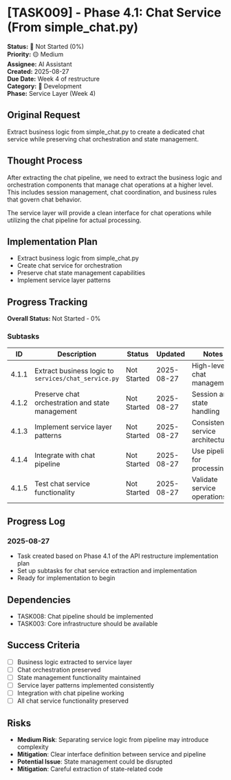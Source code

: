 # [TASK009] - Phase 4.1: Chat Service (From simple_chat.py)

**Status:** 🔴 Not Started (0%)  
**Priority:** 🟡 Medium  
**Assignee:** AI Assistant  
**Created:** 2025-08-27  
**Due Date:** Week 4 of restructure  
**Category:** 🔧 Development  
**Phase:** Service Layer (Week 4)

## Original Request
Extract business logic from simple_chat.py to create a dedicated chat service while preserving chat orchestration and state management.

## Thought Process
After extracting the chat pipeline, we need to extract the business logic and orchestration components that manage chat operations at a higher level. This includes session management, chat coordination, and business rules that govern chat behavior.

The service layer will provide a clean interface for chat operations while utilizing the chat pipeline for actual processing.

## Implementation Plan
- Extract business logic from simple_chat.py
- Create chat service for orchestration
- Preserve chat state management capabilities
- Implement service layer patterns

## Progress Tracking

**Overall Status:** Not Started - 0%

### Subtasks
| ID | Description | Status | Updated | Notes |
|----|-------------|--------|---------|-------|
| 4.1.1 | Extract business logic to `services/chat_service.py` | Not Started | 2025-08-27 | High-level chat management |
| 4.1.2 | Preserve chat orchestration and state management | Not Started | 2025-08-27 | Session and state handling |
| 4.1.3 | Implement service layer patterns | Not Started | 2025-08-27 | Consistent service architecture |
| 4.1.4 | Integrate with chat pipeline | Not Started | 2025-08-27 | Use pipeline for processing |
| 4.1.5 | Test chat service functionality | Not Started | 2025-08-27 | Validate service operations |

## Progress Log
### 2025-08-27
- Task created based on Phase 4.1 of the API restructure implementation plan
- Set up subtasks for chat service extraction and implementation
- Ready for implementation to begin

## Dependencies
- TASK008: Chat pipeline should be implemented
- TASK003: Core infrastructure should be available

## Success Criteria
- [ ] Business logic extracted to service layer
- [ ] Chat orchestration preserved
- [ ] State management functionality maintained
- [ ] Service layer patterns implemented consistently
- [ ] Integration with chat pipeline working
- [ ] All chat service functionality preserved

## Risks
- **Medium Risk**: Separating service logic from pipeline may introduce complexity
- **Mitigation**: Clear interface definition between service and pipeline
- **Potential Issue**: State management could be disrupted
- **Mitigation**: Careful extraction of state-related code
